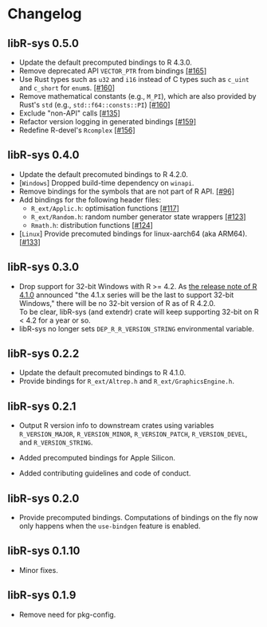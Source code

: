 # Changelog

## libR-sys 0.5.0

- Update the default precomputed bindings to R 4.3.0.
- Remove deprecated API `VECTOR_PTR` from bindings [[#165]](https://github.com/extendr/libR-sys/pull/165)
- Use Rust types such as `u32` and `i16` instead of C types such as `c_uint` and `c_short` for `enum`s. [[#160]](https://github.com/extendr/libR-sys/pull/160)
- Remove mathematical constants (e.g., `M_PI`), which are also provided by Rust's `std` (e.g., `std::f64::consts::PI`) [[#160]](https://github.com/extendr/libR-sys/pull/160)
- Exclude "non-API" calls [[#135]](https://github.com/extendr/libR-sys/pull/135)
- Refactor version logging in generated bindings [[#159]](https://github.com/extendr/libR-sys/pull/159)
- Redefine R-devel's `Rcomplex` [[#156]](https://github.com/extendr/libR-sys/pull/156)

## libR-sys 0.4.0

- Update the default precomuted bindings to R 4.2.0.
- [`Windows`] Dropped build-time dependency on `winapi`.
- Remove bindings for the symbols that are not part of R API. [[#96]](https://github.com/extendr/libR-sys/pull/96)
- Add bindings for the following header files:
  - `R_ext/Applic.h`: optimisation functions [[#117]](https://github.com/extendr/libR-sys/pull/117)
  - `R_ext/Random.h`: random number generator state wrappers [[#123]](https://github.com/extendr/libR-sys/pull/123)
  - `Rmath.h`: distribution functions [[#124]](https://github.com/extendr/libR-sys/pull/124)
- [`Linux`] Provide precomuted bindings for linux-aarch64 (aka ARM64). [[#133]](https://github.com/extendr/libR-sys/pull/133)

## libR-sys 0.3.0

- Drop support for 32-bit Windows with R >= 4.2. As
  [the release note of R 4.1.0](https://stat.ethz.ch/pipermail/r-announce/2021/000670.html)
  announced "the 4.1.x series will be the last to support 32-bit Windows,"
  there will be no 32-bit version of R as of R 4.2.0.  
  To be clear, libR-sys (and extendr) crate will keep supporting 32-bit on R <
  4.2 for a year or so.
- libR-sys no longer sets `DEP_R_R_VERSION_STRING` environmental variable.

## libR-sys 0.2.2

- Update the default precomuted bindings to R 4.1.0.
- Provide bindings for `R_ext/Altrep.h` and `R_ext/GraphicsEngine.h`.

## libR-sys 0.2.1

- Output R version info to downstream crates using variables `R_VERSION_MAJOR`,
 `R_VERSION_MINOR`, `R_VERSION_PATCH`, `R_VERSION_DEVEL`, and `R_VERSION_STRING`.

- Added precomputed bindings for Apple Silicon.

- Added contributing guidelines and code of conduct.

## libR-sys 0.2.0

- Provide precomputed bindings. Computations of bindings on the fly now only
  happens when the `use-bindgen` feature is enabled.

## libR-sys 0.1.10

- Minor fixes.

## libR-sys 0.1.9

- Remove need for pkg-config.
